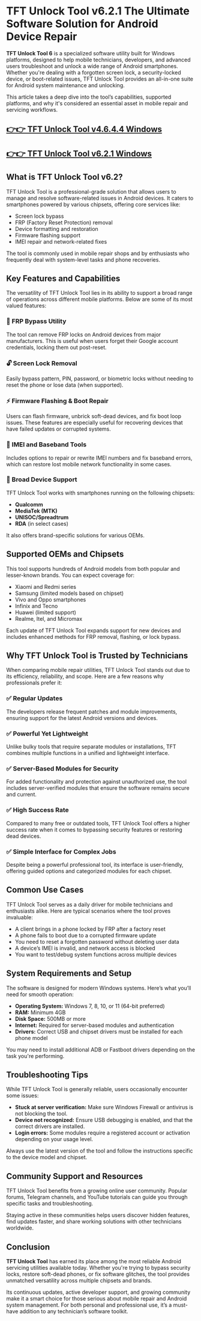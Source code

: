 # TFT Unlock Tool v6.2.1 The Ultimate Software Solution for Android Device Repair

**TFT Unlock Tool 6** is a specialized software utility built for Windows platforms, designed to help mobile technicians, developers, and advanced users troubleshoot and unlock a wide range of Android smartphones. Whether you're dealing with a forgotten screen lock, a security-locked device, or boot-related issues, TFT Unlock Tool provides an all-in-one suite for Android system maintenance and unlocking.

This article takes a deep dive into the tool’s capabilities, supported platforms, and why it's considered an essential asset in mobile repair and servicing workflows.


## [👉👉 TFT Unlock Tool  v4.6.4.4 Windows](https://tft-unlock-tool.com)

## [👉👉 TFT Unlock Tool  v6.2.1 Windows](https://tft-unlock-tool.com)



## What is TFT Unlock Tool v6.2?

TFT Unlock Tool is a professional-grade solution that allows users to manage and resolve software-related issues in Android devices. It caters to smartphones powered by various chipsets, offering core services like:

* Screen lock bypass
* FRP (Factory Reset Protection) removal
* Device formatting and restoration
* Firmware flashing support
* IMEI repair and network-related fixes

The tool is commonly used in mobile repair shops and by enthusiasts who frequently deal with system-level tasks and phone recoveries.


## Key Features and Capabilities

The versatility of TFT Unlock Tool lies in its ability to support a broad range of operations across different mobile platforms. Below are some of its most valued features:

### 🧩 FRP Bypass Utility

The tool can remove FRP locks on Android devices from major manufacturers. This is useful when users forget their Google account credentials, locking them out post-reset.

### 🔓 Screen Lock Removal

Easily bypass pattern, PIN, password, or biometric locks without needing to reset the phone or lose data (when supported).

### ⚡ Firmware Flashing & Boot Repair

Users can flash firmware, unbrick soft-dead devices, and fix boot loop issues. These features are especially useful for recovering devices that have failed updates or corrupted systems.

### 📶 IMEI and Baseband Tools

Includes options to repair or rewrite IMEI numbers and fix baseband errors, which can restore lost mobile network functionality in some cases.

### 🔌 Broad Device Support

TFT Unlock Tool works with smartphones running on the following chipsets:

* **Qualcomm**
* **MediaTek (MTK)**
* **UNISOC/Spreadtrum**
* **RDA** (in select cases)

It also offers brand-specific solutions for various OEMs.


## Supported OEMs and Chipsets

This tool supports hundreds of Android models from both popular and lesser-known brands. You can expect coverage for:

* Xiaomi and Redmi series
* Samsung (limited models based on chipset)
* Vivo and Oppo smartphones
* Infinix and Tecno
* Huawei (limited support)
* Realme, Itel, and Micromax

Each update of TFT Unlock Tool expands support for new devices and includes enhanced methods for FRP removal, flashing, or lock bypass.


## Why TFT Unlock Tool is Trusted by Technicians

When comparing mobile repair utilities, TFT Unlock Tool stands out due to its efficiency, reliability, and scope. Here are a few reasons why professionals prefer it:

### ✅ Regular Updates

The developers release frequent patches and module improvements, ensuring support for the latest Android versions and devices.

### ✅ Powerful Yet Lightweight

Unlike bulky tools that require separate modules or installations, TFT combines multiple functions in a unified and lightweight interface.

### ✅ Server-Based Modules for Security

For added functionality and protection against unauthorized use, the tool includes server-verified modules that ensure the software remains secure and current.

### ✅ High Success Rate

Compared to many free or outdated tools, TFT Unlock Tool offers a higher success rate when it comes to bypassing security features or restoring dead devices.

### ✅ Simple Interface for Complex Jobs

Despite being a powerful professional tool, its interface is user-friendly, offering guided options and categorized modules for each chipset.


## Common Use Cases

TFT Unlock Tool serves as a daily driver for mobile technicians and enthusiasts alike. Here are typical scenarios where the tool proves invaluable:

* A client brings in a phone locked by FRP after a factory reset
* A phone fails to boot due to a corrupted firmware update
* You need to reset a forgotten password without deleting user data
* A device’s IMEI is invalid, and network access is blocked
* You want to test/debug system functions across multiple devices


## System Requirements and Setup

The software is designed for modern Windows systems. Here’s what you’ll need for smooth operation:

* **Operating System:** Windows 7, 8, 10, or 11 (64-bit preferred)
* **RAM:** Minimum 4GB
* **Disk Space:** 500MB or more
* **Internet:** Required for server-based modules and authentication
* **Drivers:** Correct USB and chipset drivers must be installed for each phone model

You may need to install additional ADB or Fastboot drivers depending on the task you're performing.


## Troubleshooting Tips

While TFT Unlock Tool is generally reliable, users occasionally encounter some issues:

* **Stuck at server verification:** Make sure Windows Firewall or antivirus is not blocking the tool.
* **Device not recognized:** Ensure USB debugging is enabled, and that the correct drivers are installed.
* **Login errors:** Some modules require a registered account or activation depending on your usage level.

Always use the latest version of the tool and follow the instructions specific to the device model and chipset.


## Community Support and Resources

TFT Unlock Tool benefits from a growing online user community. Popular forums, Telegram channels, and YouTube tutorials can guide you through specific tasks and troubleshooting.

Staying active in these communities helps users discover hidden features, find updates faster, and share working solutions with other technicians worldwide.


## Conclusion

**TFT Unlock Tool** has earned its place among the most reliable Android servicing utilities available today. Whether you're trying to bypass security locks, restore soft-dead phones, or fix software glitches, the tool provides unmatched versatility across multiple chipsets and brands.

Its continuous updates, active developer support, and growing community make it a smart choice for those serious about mobile repair and Android system management. For both personal and professional use, it’s a must-have addition to any technician’s software toolkit.
